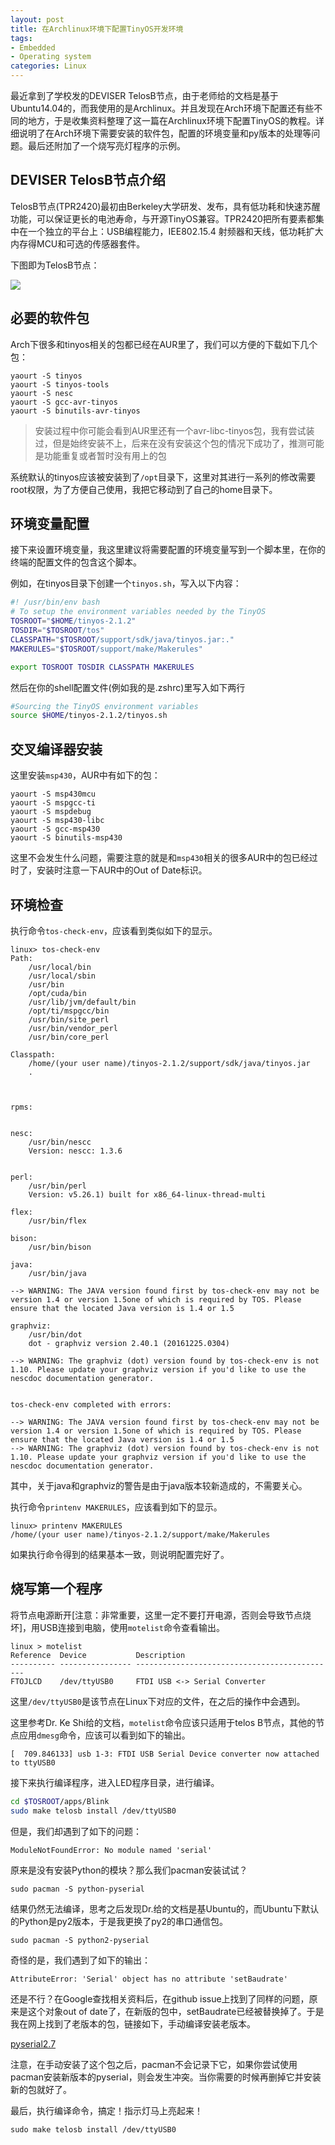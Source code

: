 ```yaml
---
layout: post
title: 在Archlinux环境下配置TinyOS开发环境
tags:
- Embedded
- Operating system
categories: Linux
---
```


最近拿到了学校发的DEVISER TelosB节点，由于老师给的文档是基于Ubuntu14.04的，而我使用的是Archlinux。并且发现在Arch环境下配置还有些不同的地方，于是收集资料整理了这一篇在Archlinux环境下配置TinyOS的教程。详细说明了在Arch环境下需要安装的软件包，配置的环境变量和py版本的处理等问题。最后还附加了一个烧写亮灯程序的示例。

## DEVISER TelosB节点介绍

TelosB节点(TPR2420)最初由Berkeley大学研发、发布，具有低功耗和快速苏醒功能，可以保证更长的电池寿命，与开源TinyOS兼容。TPR2420把所有要素都集中在一个独立的平台上：USB编程能力，IEE802.15.4 射频器和天线，低功耗扩大内存得MCU和可选的传感器套件。

下图即为TelosB节点：

![](./images/Arch-TinyOS-01.jpg)

## 必要的软件包

Arch下很多和tinyos相关的包都已经在AUR里了，我们可以方便的下载如下几个包：

```
yaourt -S tinyos
yaourt -S tinyos-tools
yaourt -S nesc
yaourt -S gcc-avr-tinyos
yaourt -S binutils-avr-tinyos
```

>安装过程中你可能会看到AUR里还有一个avr-libc-tinyos包，我有尝试装过，但是始终安装不上，后来在没有安装这个包的情况下成功了，推测可能是功能重复或者暂时没有用上的包

系统默认的tinyos应该被安装到了`/opt`目录下，这里对其进行一系列的修改需要root权限，为了方便自己使用，我把它移动到了自己的home目录下。

## 环境变量配置

接下来设置环境变量，我这里建议将需要配置的环境变量写到一个脚本里，在你的终端的配置文件的包含这个脚本。

例如，在tinyos目录下创建一个`tinyos.sh`，写入以下内容：

```sh
#! /usr/bin/env bash
# To setup the environment variables needed by the TinyOS
TOSROOT="$HOME/tinyos-2.1.2"
TOSDIR="$TOSROOT/tos"
CLASSPATH="$TOSROOT/support/sdk/java/tinyos.jar:."
MAKERULES="$TOSROOT/support/make/Makerules"

export TOSROOT TOSDIR CLASSPATH MAKERULES
```

然后在你的shell配置文件(例如我的是.zshrc)里写入如下两行

```sh
#Sourcing the TinyOS environment variables
source $HOME/tinyos-2.1.2/tinyos.sh
```

## 交叉编译器安装

这里安装`msp430`，AUR中有如下的包：

```
yaourt -S msp430mcu
yaourt -S mspgcc-ti
yaourt -S mspdebug
yaourt -S msp430-libc
yaourt -S gcc-msp430
yaourt -S binutils-msp430
```

这里不会发生什么问题，需要注意的就是和`msp430`相关的很多AUR中的包已经过时了，安装时注意一下AUR中的Out of Date标识。

## 环境检查

执行命令`tos-check-env`，应该看到类似如下的显示。

```
linux> tos-check-env
Path:
	/usr/local/bin
	/usr/local/sbin
	/usr/bin
	/opt/cuda/bin
	/usr/lib/jvm/default/bin
	/opt/ti/mspgcc/bin
	/usr/bin/site_perl
	/usr/bin/vendor_perl
	/usr/bin/core_perl

Classpath:
	/home/(your user name)/tinyos-2.1.2/support/sdk/java/tinyos.jar
	.



rpms:


nesc:
	/usr/bin/nescc
	Version: nescc: 1.3.6


perl:
	/usr/bin/perl
	Version: v5.26.1) built for x86_64-linux-thread-multi

flex:
	/usr/bin/flex

bison:
	/usr/bin/bison

java:
	/usr/bin/java

--> WARNING: The JAVA version found first by tos-check-env may not be version 1.4 or version 1.5one of which is required by TOS. Please ensure that the located Java version is 1.4 or 1.5

graphviz:
	/usr/bin/dot
	dot - graphviz version 2.40.1 (20161225.0304)

--> WARNING: The graphviz (dot) version found by tos-check-env is not 1.10. Please update your graphviz version if you'd like to use the nescdoc documentation generator.


tos-check-env completed with errors:

--> WARNING: The JAVA version found first by tos-check-env may not be version 1.4 or version 1.5one of which is required by TOS. Please ensure that the located Java version is 1.4 or 1.5
--> WARNING: The graphviz (dot) version found by tos-check-env is not 1.10. Please update your graphviz version if you'd like to use the nescdoc documentation generator.
```

其中，关于java和graphviz的警告是由于java版本较新造成的，不需要关心。

执行命令`printenv MAKERULES`，应该看到如下的显示。

```
linux> printenv MAKERULES
/home/(your user name)/tinyos-2.1.2/support/make/Makerules
```

如果执行命令得到的结果基本一致，则说明配置完好了。

## 烧写第一个程序

将节点电源断开[注意：非常重要，这里一定不要打开电源，否则会导致节点烧坏]，用USB连接到电脑，使用`motelist`命令查看输出。

```
linux > motelist
Reference  Device           Description
---------- ---------------- ---------------------------------------------
FTOJLCD    /dev/ttyUSB0     FTDI USB <-> Serial Converter
```

这里`/dev/ttyUSB0`是该节点在Linux下对应的文件，在之后的操作中会遇到。

这里参考Dr. Ke Shi给的文档，`motelist`命令应该只适用于telos B节点，其他的节点应用`dmesg`命令，应该可以看到如下的输出。

```
[  709.846133] usb 1-3: FTDI USB Serial Device converter now attached to ttyUSB0
```

接下来执行编译程序，进入LED程序目录，进行编译。

```sh
cd $TOSROOT/apps/Blink
sudo make telosb install /dev/ttyUSB0
```

但是，我们却遇到了如下的问题：

```
ModuleNotFoundError: No module named 'serial'
```

原来是没有安装Python的模块？那么我们pacman安装试试？

```
sudo pacman -S python-pyserial
```

结果仍然无法编译，思考之后发现Dr.给的文档是基Ubuntu的，而Ubuntu下默认的Python是py2版本，于是我更换了py2的串口通信包。

```
sudo pacman -S python2-pyserial
```

奇怪的是，我们遇到了如下的输出：

```
AttributeError: 'Serial' object has no attribute 'setBaudrate'
```

还是不行？在Google查找相关资料后，在github issue上找到了同样的问题，原来是这个对象out of date了，在新版的包中，setBaudrate已经被替换掉了。于是我在网上找到了老版本的包，链接如下，手动编译安装老版本。

[pyserial2.7](https://pypi.python.org/pypi/pyserial/2.7)

注意，在手动安装了这个包之后，pacman不会记录下它，如果你尝试使用pacman安装新版本的pyserial，则会发生冲突。当你需要的时候再删掉它并安装新的包就好了。

最后，执行编译命令，搞定！指示灯马上亮起来！

```
sudo make telosb install /dev/ttyUSB0
```